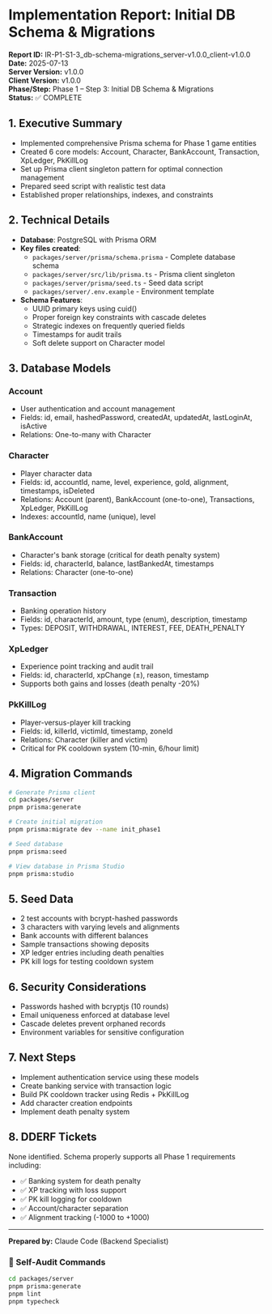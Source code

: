 # Implementation Report: Initial DB Schema & Migrations

**Report ID:** IR-P1-S1-3_db-schema-migrations_server-v1.0.0_client-v1.0.0  
**Date:** 2025-07-13  
**Server Version:** v1.0.0  
**Client Version:** v1.0.0  
**Phase/Step:** Phase 1 – Step 3: Initial DB Schema & Migrations  
**Status:** ✅ COMPLETE

## 1. Executive Summary

- Implemented comprehensive Prisma schema for Phase 1 game entities
- Created 6 core models: Account, Character, BankAccount, Transaction, XpLedger,
  PkKillLog
- Set up Prisma client singleton pattern for optimal connection management
- Prepared seed script with realistic test data
- Established proper relationships, indexes, and constraints

## 2. Technical Details

- **Database**: PostgreSQL with Prisma ORM
- **Key files created**:
  - `packages/server/prisma/schema.prisma` - Complete database schema
  - `packages/server/src/lib/prisma.ts` - Prisma client singleton
  - `packages/server/prisma/seed.ts` - Seed data script
  - `packages/server/.env.example` - Environment template
- **Schema Features**:
  - UUID primary keys using cuid()
  - Proper foreign key constraints with cascade deletes
  - Strategic indexes on frequently queried fields
  - Timestamps for audit trails
  - Soft delete support on Character model

## 3. Database Models

### Account

- User authentication and account management
- Fields: id, email, hashedPassword, createdAt, updatedAt, lastLoginAt, isActive
- Relations: One-to-many with Character

### Character

- Player character data
- Fields: id, accountId, name, level, experience, gold, alignment, timestamps,
  isDeleted
- Relations: Account (parent), BankAccount (one-to-one), Transactions, XpLedger,
  PkKillLog
- Indexes: accountId, name (unique), level

### BankAccount

- Character's bank storage (critical for death penalty system)
- Fields: id, characterId, balance, lastBankedAt, timestamps
- Relations: Character (one-to-one)

### Transaction

- Banking operation history
- Fields: id, characterId, amount, type (enum), description, timestamp
- Types: DEPOSIT, WITHDRAWAL, INTEREST, FEE, DEATH_PENALTY

### XpLedger

- Experience point tracking and audit trail
- Fields: id, characterId, xpChange (±), reason, timestamp
- Supports both gains and losses (death penalty -20%)

### PkKillLog

- Player-versus-player kill tracking
- Fields: id, killerId, victimId, timestamp, zoneId
- Relations: Character (killer and victim)
- Critical for PK cooldown system (10-min, 6/hour limit)

## 4. Migration Commands

```bash
# Generate Prisma client
cd packages/server
pnpm prisma:generate

# Create initial migration
pnpm prisma:migrate dev --name init_phase1

# Seed database
pnpm prisma:seed

# View database in Prisma Studio
pnpm prisma:studio
```

## 5. Seed Data

- 2 test accounts with bcrypt-hashed passwords
- 3 characters with varying levels and alignments
- Bank accounts with different balances
- Sample transactions showing deposits
- XP ledger entries including death penalties
- PK kill logs for testing cooldown system

## 6. Security Considerations

- Passwords hashed with bcryptjs (10 rounds)
- Email uniqueness enforced at database level
- Cascade deletes prevent orphaned records
- Environment variables for sensitive configuration

## 7. Next Steps

- Implement authentication service using these models
- Create banking service with transaction logic
- Build PK cooldown tracker using Redis + PkKillLog
- Add character creation endpoints
- Implement death penalty system

## 8. DDERF Tickets

None identified. Schema properly supports all Phase 1 requirements including:

- ✅ Banking system for death penalty
- ✅ XP tracking with loss support
- ✅ PK kill logging for cooldown
- ✅ Account/character separation
- ✅ Alignment tracking (-1000 to +1000)

---

**Prepared by:** Claude Code (Backend Specialist)

### 🔐 Self‑Audit Commands

```bash
cd packages/server
pnpm prisma:generate
pnpm lint
pnpm typecheck
```
